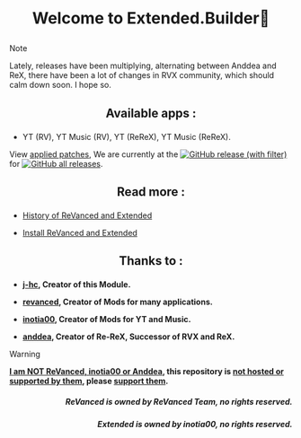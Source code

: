 # <p align="center"> Welcome to Extended.Builder🔧
> [!NOTE]
> Lately, releases have been multiplying, alternating between Anddea and ReX, there have been a lot of changes in RVX community, which should calm down soon. I hope so.

## <p align="center"> Available apps :
- YT (RV), YT Music (RV), YT (ReReX), YT Music (ReReX).
  
View [applied patches](https://github.com/kevinr99089/Extended.Builder/blob/main/config.toml), We are currently at the [![GitHub release (with filter)](https://img.shields.io/github/v/release/kevinr99089/Extended.Builder?labelColor=black&color=blue)](https://gitHub.com/kevinr99089/Extended.Builder/releases/latest) for [![GitHub all releases](https://img.shields.io/github/downloads/kevinr99089/Extended.Builder/total?labelColor=black&color=blue)](https://gitHub.com/kevinr99089/Extended.Builder/releases/latest).

## <p align="center"> Read more :

- [History of ReVanced and Extended](https://github.com/kevinr99089/Extended.Builder/blob/main/history.md)

- [Install ReVanced and Extended](https://github.com/kevinr99089/Extended.Builder/blob/main/install.md)

## <p align="center"> Thanks to :
- **[j-hc](https://github.com/j-hc), Creator of this Module.**

- **[revanced](https://github.com/ReVanced), Creator of Mods for many applications.**

- **[inotia00](https://github.com/inotia00), Creator of Mods for YT and Music.**

- **[anddea](https://github.com/anddea), Creator of Re-ReX, Successor of RVX and ReX.**

> [!WARNING]
> **[I am NOT ReVanced, inotia00 or Anddea](https://github.com/j-hc/revanced-magisk-module/blob/main/README.md#%EF%B8%8F-do-not-download-modules-from-3rd-party-sources-like-random-websites-you-found-on-google-there-are-many-that-uses-my-modules-and-impersonates-revanced), this repository is [not hosted or supported by them](https://github.com/kevinr99089/Extended.Builder/blob/main/history.md#-warning-), please [support them](https://github.com/Kevinr99089/Extended.Builder#-thanks-to-).**

##### <p align="right"> **ReVanced is owned by ReVanced Team, no rights reserved.**
##### <p align="right"> **Extended is owned by inotia00, no rights reserved.**
